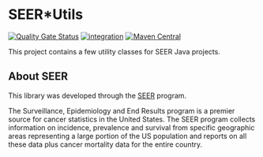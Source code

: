 # SEER*Utils

[![Quality Gate Status](https://sonarcloud.io/api/project_badges/measure?project=imsweb_seerutils&metric=alert_status)](https://sonarcloud.io/summary/new_code?id=imsweb_seerutils)
[![integration](https://github.com/imsweb/seerutils/workflows/integration/badge.svg)](https://github.com/imsweb/seerutils/actions)
[![Maven Central](https://maven-badges.herokuapp.com/maven-central/com.imsweb/seerutils/badge.svg)](https://maven-badges.herokuapp.com/maven-central/com.imsweb/seerutils)

This project contains a few utility classes for SEER Java projects.

## About SEER

This library was developed through the [SEER](http://seer.cancer.gov/) program.

The Surveillance, Epidemiology and End Results program is a premier source for cancer statistics in the United States.
The SEER program collects information on incidence, prevalence and survival from specific geographic areas representing
a large portion of the US population and reports on all these data plus cancer mortality data for the entire country.
